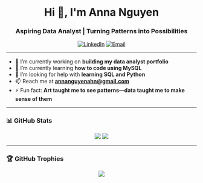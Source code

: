 <h1 align="center">Hi 👋, I'm Anna Nguyen</h1>
<h3 align="center">Aspiring Data Analyst | Turning Patterns into Possibilities</h3>

<div align="center">

[![LinkedIn](https://img.shields.io/badge/LinkedIn-%230077B5.svg?style=for-the-badge&logo=linkedin&logoColor=white)](https://www.linkedin.com/in/anna-nguyen-h0802/)
[![Email](https://img.shields.io/badge/Email-D14836.svg?style=for-the-badge&logo=gmail&logoColor=white)](mailto:annanguyenahn@gmail.com)

</div>


---

- 🔭 I’m currently working on **building my data analyst portfolio**
- 🌱 I’m currently learning **how to code using MySQL** 
- 🤝 I’m looking for help with **learning SQL and Python**
- 📫 Reach me at **annanguyenahn@gmail.com**
- ⚡ Fun fact: **Art taught me to see patterns—data taught me to make sense of them**

---

### 📊 GitHub Stats
<p align="center">
  <img src="https://github-readme-stats.vercel.app/api?username=sxnbx&theme=catppuccin_mocha&hide_border=false&include_all_commits=false&count_private=false" />
  <img src="https://github-readme-streak-stats.herokuapp.com/?user=sxnbx&theme=catppuccin_mocha&hide_border=false" />
</p>

---

### 🏆 GitHub Trophies
<p align="center">
  <img src="https://github-profile-trophy.vercel.app/?username=sxnbx&theme=catppuccin_mocha&no-frame=false&no-bg=true&margin-w=4" />
</p>


